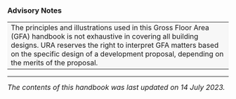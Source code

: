 ### Advisory Notes

<table data-cellpadding="10" data-cellspacing="10"
style="background-color: #f7f7f7;">
<colgroup>
<col style="width: 100%" />
</colgroup>
<tbody>
<tr class="odd">
<td><span style="font-size: 16px;">The principles and illustrations used
in this Gross Floor Area (GFA) handbook is not exhaustive in covering
all building designs. URA reserves the right to interpret GFA matters
based on the specific design of a development proposal, depending on the
merits of the proposal.</span><br />
<strong></strong></td>
</tr>
</tbody>
</table>

------------------------------------------------------------------------

*<span style="font-size: 16px;">The contents of this handbook was last
updated on 14 July 2023.</span>*
